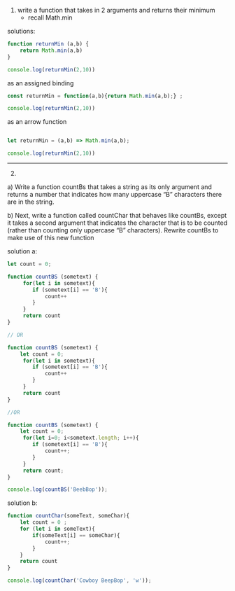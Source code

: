 
1. write a function that takes in 2 arguments and returns their minimum 
    - recall Math.min

solutions: 

```js 
function returnMin (a,b) {
    return Math.min(a,b)
}

console.log(returnMin(2,10))
```

as an assigned binding

```js 
const returnMin = function(a,b){return Math.min(a,b);} ;

console.log(returnMin(2,10))

```


as an arrow function
```js 

let returnMin = (a,b) => Math.min(a,b);

console.log(returnMin(2,10))

```

---

2. 

a) Write a function countBs that takes a string as its only argument and returns a number that indicates how many uppercase “B” characters there are in the
string.

b) Next, write a function called countChar that behaves like countBs, except
it takes a second argument that indicates the character that is to be counted
(rather than counting only uppercase “B” characters). Rewrite countBs to
make use of this new function


solution  a: 

```js
let count = 0;

function countBS (sometext) {
     for(let i in sometext){
        if (sometext[i] == 'B'){
            count++
        }
     }
     return count
}

// OR

function countBS (sometext) {
    let count = 0;
     for(let i in sometext){
        if (sometext[i] == 'B'){
            count++
        }
     }
     return count
}

//OR

function countBS (sometext) {
    let count = 0;
     for(let i=0; i<sometext.length; i++){
        if (sometext[i] == 'B'){
            count++;
        }
     }
     return count;
}

console.log(countBS('BeebBop'));

```

solution b: 

```js 
function countChar(someText, someChar){
    let count = 0 ; 
    for (let i in someText){
        if(someText[i] == someChar){
            count++;
        }
    }
    return count
}

console.log(countChar('Cowboy BeepBop', 'w'));
```